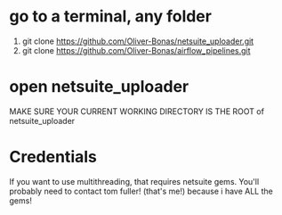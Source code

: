 # go to a terminal, any folder

1. git clone https://github.com/Oliver-Bonas/netsuite_uploader.git
2. git clone https://github.com/Oliver-Bonas/airflow_pipelines.git

# open netsuite_uploader

MAKE SURE YOUR CURRENT WORKING DIRECTORY IS THE ROOT of netsuite_uploader

# Credentials

If you want to use multithreading, that requires netsuite gems. 
You'll probably need to contact tom fuller! (that's me!) because i have ALL the gems!
